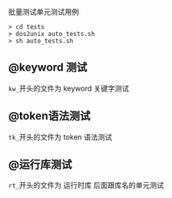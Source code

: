批量测试单元测试用例
```asciidoc
> cd tests
> dos2unix auto_tests.sh
> sh auto_tests.sh
```
## @keyword 测试
`kw_`开头的文件为 keyword 关键字测试

## @token语法测试
`tk_`开头的文件为 token 语法测试

## @运行库测试
`rt_`开头的文件为 运行时库 后面跟库名的单元测试

